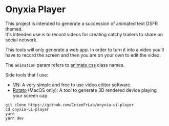 # Onyxia Player

This project is intended to generate a succession of animated text DSFR themed.  
It's intended use is to record videos for creating catchy trailers to share on social network.  

This tools will only generate a web app. In order to turn it into a video you'll have
to record the screen and then you are on your own to edit the video.  

The `animation` param refers to [animate.css](https://animate.style/) class names.

Side tools that I use:  
- [VN](https://www.vlognow.me/): A very simple and free to use video editor software.  
- [Rotato](https://rotato.app/) (MacOS only): A tool to generate 3D rendered device playing your screen cap.  

```
git clone https://github.com/InseeFrLab/onyxia-ui-player
cd onyxia-ui-player
yarn
yarn dev
```
